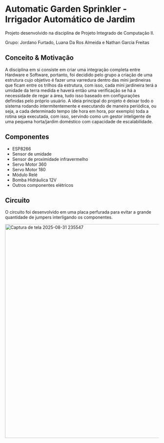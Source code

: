 # Automatic Garden Sprinkler - Irrigador Automático de Jardim

Projeto desenvolvido na disciplina de Projeto Integrado de Computação II.

Grupo: Jordano Furtado, Luana Da Ros Almeida e Nathan Garcia Freitas

## Conceito & Motivação

A disciplina em si consiste em criar uma integração completa entre Hardware e 
Software, portanto, foi decidido pelo grupo a criação de uma estrutura cujo objetivo 
é fazer uma varredura dentro das mini jardineiras que ficam entre os trilhos da estrutura, 
com isso, cada mini jardineira terá a umidade da terra medida e haverá então uma verificação 
se há a necessidade de regar a área, tudo isso baseado em configurações definidas pelo 
próprio usuário. A ideia principal do projeto é deixar todo o sistema rodando intermitentemente 
e executando de maneira periódica, ou seja, a cada determinado tempo (de hora em hora, por exemplo) 
toda a rotina seja executada, com isso, servindo como um gestor inteligente de uma pequena horta/jardim 
doméstico com capacidade de escalabilidade.

## Componentes

- ESP8266
- Sensor de umidade
- Sensor de proximidade infravermelho
- Servo Motor 360
- Servo Motor 180
- Módulo Relé
- Bomba Hidráulica 12V
- Outros componentes elétricos

## Circuito

O circuito foi desenvolvido em uma placa perfurada para evitar a grande quantidade de jumpers interligando 
os componentes.

<img width="817" height="700" alt="Captura de tela 2025-08-31 235547" src="https://github.com/user-attachments/assets/32e27338-9e1d-4409-a940-8ad3a069bf58" />

